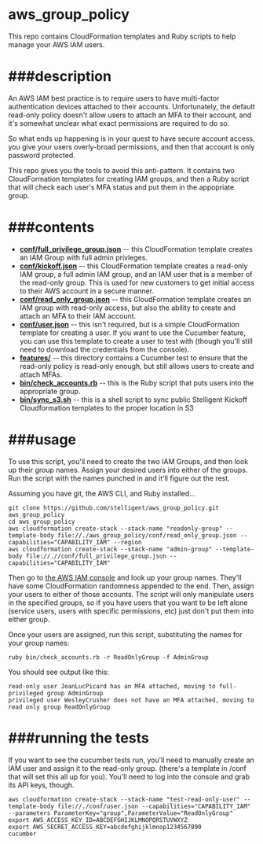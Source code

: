 # aws_group_policy

This repo contains CloudFormation templates and Ruby scripts to help manage your AWS IAM users.

###description
=============
An AWS IAM best practice is to require users to have multi-factor authentication devices attached to their accounts. Unfortunately, the default read-only policy doesn't allow users to attach an MFA to their account, and it's somewhat unclear what exact permissions are required to do so. 

So what ends up happening is in your quest to have secure account access, you give your users overly-broad permissions, and then that account is only password protected. 

This repo gives you the tools to avoid this anti-pattern. It contains two CloudFormation templates for creating IAM groups, and then a Ruby script that will check each user's MFA status and put them in the appopriate group.

###contents
========
* **[conf/full_privilege_group.json](https://github.com/stelligent/aws_group_policy/blob/master/conf/full_privilege_group.json)** -- this CloudFormation template creates an IAM Group with full admin privleges. 
* **[conf/kickoff.json](https://github.com/stelligent/aws_group_policy/blob/master/conf/kickoff.json)** -- this CloudFormation template creates a read-only IAM group, a full admin IAM group, and an IAM user that is a member of the read-only group. This is used for new customers to get initial access to their AWS account in a secure manner.
* **[conf/read_only_group.json](https://github.com/stelligent/aws_group_policy/blob/master/conf/read_only_group.json)** -- this CloudFormation template creates an IAM group with read-only access, but also the ability to create and attach an MFA to their IAM account.
* **[conf/user.json](https://github.com/stelligent/aws_group_policy/blob/master/conf/user.json)** -- this isn't required, but is a simple CloudFormation template for creating a user. If you want to use the Cucumber feature, you can use this template to create a user to test with (though you'll still need to download the credentials from the console).
* **[features/](https://github.com/stelligent/aws_group_policy/tree/master/features)** -- this directory contains a Cucumber test to ensure that the read-only policy is read-only enough, but still allows users to create and attach MFAs. 
* **[bin/check_accounts.rb](https://github.com/stelligent/aws_group_policy/blob/master/bin/check_accounts.rb)** -- this is the Ruby script that puts users into the appropriate group.
* **[bin/sync_s3.sh](https://github.com/stelligent/aws_group_policy/blob/master/bin/sync_s3.sh)** -- this is a shell script to sync public Stelligent Kickoff Cloudformation templates to the proper location in S3

###usage
=====
To use this script, you'll need to create the two IAM Groups, and then look up their group names. Assign your desired users into either of the groups. Run the script with the names punched in and it'll figure out the rest.

Assuming you have git, the AWS CLI, and Ruby installed...

    git clone https://github.com/stelligent/aws_group_policy.git aws_group_policy
    cd aws_group_policy
    aws cloudformation create-stack --stack-name "readonly-group" --template-body file://./aws_group_policy/conf/read_only_group.json --capabilities="CAPABILITY_IAM" --region 
    aws cloudformation create-stack --stack-name "admin-group" --template-body file://.//conf/full_privilege_group.json --capabilities="CAPABILITY_IAM" 

Then go to [the AWS IAM console](https://console.aws.amazon.com/iam) and look up your group names. They'll have some CloudFormation randomness appended to the end. Then, assign your users to either of those accounts. The script will only manipulate users in the specified groups, so if you have users that you want to be left alone (service users, users with specific permissions, etc) just don't put them into either group. 

Once your users are assigned, run this script, substituting the names for your group names:

    ruby bin/check_accounts.rb -r ReadOnlyGroup -f AdminGroup

You should see output like this:

    read-only user JeanLucPicard has an MFA attached, moving to full-privileged group AdminGroup
    privileged user WesleyCrusher does not have an MFA attached, moving to read only group ReadOnlyGroup

    
###running the tests
====
If you want to see the cucumber tests run, you'll need to manually create an IAM user and assign it to the read-only group. (there's a template in /conf that will set this all up for you).  You'll need to log into the console and grab its API keys, though.

    aws cloudformation create-stack --stack-name "test-read-only-user" --template-body file://./conf/user.json --capabilities="CAPABILITY_IAM" --parameters ParameterKey="group",ParameterValue="ReadOnlyGroup"
    export AWS_ACCESS_KEY_ID=ABCDEFGHIJKLMNOPQRSTUVWXYZ
    export AWS_SECRET_ACCESS_KEY=abcdefghijklmnop1234567890
    cucumber 
